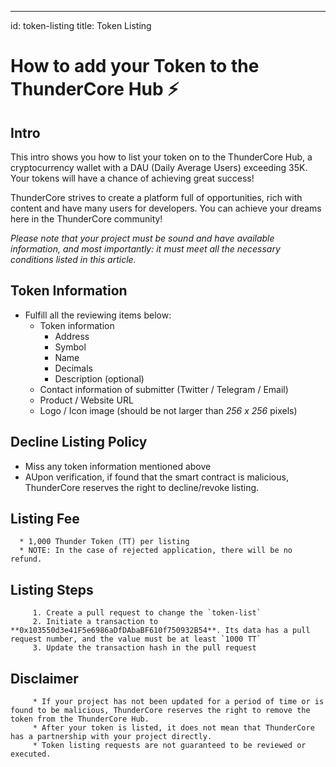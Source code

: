 ---
id: token-listing
title: Token Listing

# How to add your Token to the ThunderCore Hub ⚡️


## Intro
This intro shows you how to list your token on to the ThunderCore Hub, a cryptocurrency wallet with a DAU (Daily Average Users) exceeding 35K. Your tokens will have a chance of achieving great success!

ThunderCore strives to create a platform full of opportunities, rich with content and have many users for developers. You can achieve your dreams here in the ThunderCore community! 

*Please note that your project must be sound and have available information, and most importantly: it must meet all the necessary conditions listed in this article.*

## Token Information
* Fulfill all the reviewing items below:
   * Token information 
      * Address 
      * Symbol 
      * Name 
      * Decimals 
      * Description (optional) 
   * Contact information of submitter (Twitter / Telegram / Email)
   * Product / Website URL
   * Logo / Icon image (should be not larger than *256 x 256* pixels) 

## Decline Listing Policy
   * Miss any token information mentioned above
   * AUpon verification, if found that the smart contract is malicious, ThunderCore reserves the right to decline/revoke listing.

## Listing Fee
      * 1,000 Thunder Token (TT) per listing 
      * NOTE: In the case of rejected application, there will be no refund.

## Listing Steps
         1. Create a pull request to change the `token-list`
         2. Initiate a transaction to **0x103550d3e41F5e6986aDfDAbaBF610f750932B54**. Its data has a pull request number, and the value must be at least `1000 TT`
         3. Update the transaction hash in the pull request


## Disclaimer
         * If your project has not been updated for a period of time or is found to be malicious, ThunderCore reserves the right to remove the token from the ThunderCore Hub. 
         * After your token is listed, it does not mean that ThunderCore has a partnership with your project directly. 
         * Token listing requests are not guaranteed to be reviewed or executed.